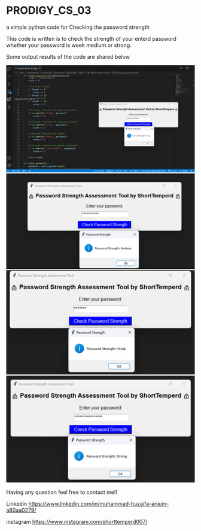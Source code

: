 # PRODIGY_CS_03
a simple python code for Checking the password strength

This code is written is to check the strength of your enterd password whether your password is week medium or strong.

Some output results of the code are shared below

<img src="1.png" alt="1">

<img src="2.png" alt="2">


<img src="3.png" alt="3">


<img src="4.png" alt="4">

Having any question feel free to contact me!!

Linkedin    https://www.linkedin.com/in/muhammad-huzaifa-anjum-a80aa0279/

instagram  https://www.instagram.com/shorttemperd007/






